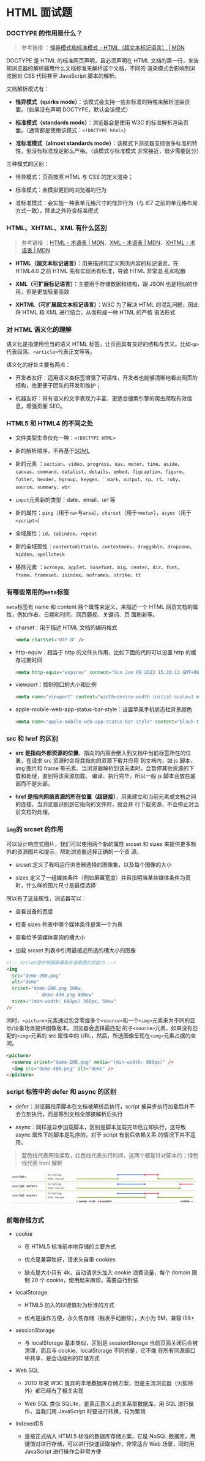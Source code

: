 # HTML 面试题

### DOCTYPE 的作用是什么？

> 参考链接
> ：[怪异模式和标准模式 - HTML（超文本标记语言） | MDN](https://developer.mozilla.org/zh-CN/docs/Web/HTML/Quirks_Mode_and_Standards_Mode)

DOCTYPE 是 HTML 的标准网页声明，且必须声明在 HTML 文档的第一行，来告知浏览器的解析器用什么文档标准来解析这个文档，不同的
渲染模式会影响到浏览器对 CSS 代码甚至 JavaScript 脚本的解析。

文档解析模式有：

- **怪异模式（quirks mode）**：该模式会支持一些非标准的特性来解析渲染页面。（如果没有声明 DOCTYPE，默认会该模式）

- **标准模式（standards mode）**：浏览器会是使用 W3C 的标准解析渲染页面。（通常都是使用该模式：`<!DOCTYPE html>`）

- **准标准模式（almost standards mode）**：该模式下浏览器支持很多标准的特性，但没有标准规定那么严格。（该模式与标准模式
  非常接近，很少需要区分）

三种模式的区别：

- 怪异模式：页面按照 HTML 与 CSS 的定义渲染；

- 标准模式：会模拟更旧的浏览器的行为

- 准标准模式：会实施一种表单元格尺寸的怪异行为（与 IE7 之前的单元格布局方式一致），除此之外符合标准模式

### HTML、XHTML、XML 有什么区别

> 参考链接
> ：[HTML - 术语表 | MDN](https://developer.mozilla.org/zh-CN/docs/Glossary/HTML)、[XML - 术语表 | MDN](https://developer.mozilla.org/zh-CN/docs/Glossary/XML)、[XHTML - 术语表 | MDN](https://developer.mozilla.org/zh-CN/docs/Glossary/XHTML)

- **HTML（超文本标记语言）**：用来描述和定义网页内容的标记语言。在 HTML4.0 之前 HTML 先有实现再有标准，导致 HTML 非常混
  乱和松散

- **XML（可扩展标记语言）**：主要用于存储数据和结构，跟 JSON 也是相似的作用，但是更加轻量高效

- **XHTML（可扩展超文本标记语言）**：W3C 为了解决 HTML 的混乱问题，因此将 HTML 和 XML 进行结合，从而形成一种 HTML 的严格
  语法形式

### 对 HTML 语义化的理解

语义化是指使用恰当的语义 HTML 标签，让页面具有良好的结构与含义。比如`<p>`代表段落、`<article>`代表正文等等。

语义化的好处主要有两点：

- 开发者友好：适用语义类标签增强了可读性，开发者也能够清晰地看出网页的结构，也更便于团队的开发和维护；

- 机器友好：带有语义的文字表现力丰富，更适合搜索引擎的爬虫爬取有效信息，增强页面 SEO。

### HTML5 和 HTML4 的不同之处

- 文件类型生命仅有一种：`<!DOCTYPE HTML>`

- 新的解析顺序，不再基于[SGML](https://developer.mozilla.org/zh-TW/docs/Glossary/SGML)

- 新的元素
  ：`section`、`video`、`progress`、`nav`、`meter`、`time`、`aside`、`canvas`、`command`、`datalist`、`details`、`embed`、`figcaption`、`figure`、`fotter`、`header`、`hgroup`、` keygen、``mark `、`output`、`rp`、`rt`、`ruby`、`source`、`summary`、`wbr`

- `input`元素新的类型：date、email、url 等

- 新的属性：`ping`（用于`<a>`与`area`），`charset`（用于`<meta>`），`async`（用于`<script>`）

- 全域属性：`id`、`tabindex`、`repeat`

- 新的全域属性：`contentedittable`、`contextmenu`、`draggable`、`dropzone`、`hidden`、`spellcheck`

- 移除元素
  ：`acronym`、`applet`、`basefont`、`big`、`center`、`dir`、`font`、`frame`、`frameset`、`isindex`、`noframes`、`strike`、`tt`

### 有哪些常用的`meta`标签

`meta`标签有 name 和 content 两个属性来定义，来描述一个 HTML 网页文档的属性，例如作者、日期和时间、网页藐视、关键词、页
面刷新等。

- charset：用于描述 HTML 文档的编码格式
  
  ```html
  <meta chartset="UTF-8" />
  ```

- http-equiv：相当于 http 的文件头作用，比如下面的代码可以设置 http 的缓存过期时间
  
  ```html
  <meta http-equiv="expires" content="Sun Jan 09 2022 15:26:11 GMT+0800" />
  ```

- viewport：控制视口的大小和比例
  
  ```html
  <meta name="viewport" content="width=device-width initial-scale=1 maximun-scale=1" />
  ```

- apple-mobile-web-app-status-bar-style：设置苹果手机状态栏背景颜色
  
  ```html
  <meta name="apple-mobile-web-app-status-bar-style" content="black-translucent" />
  ```

### src 和 href 的区别

- **src 是指向外部资源的位置**，指向的内容会嵌入到文档中当前标签所在的位置，在请求 src 资源时会将其指向的资源下载并应用
  到文档内，如 js 脚本、img 图片和 frame 等元素。当浏览器解析到该元素时，会暂停其他资源的下载和处理，直到将该资源加载、
  编译、执行完毕，所以一般 js 脚本会放在底部而不是头部。

- **href 是指向网络资源的所在位置（超链接）**，用来建立和当前元素或文档之间的连接，当浏览器识别到它指向的文件时，就会并
  行下载资源，不会停止对当前文档的处理。

### `img`的 srcset 的作用

可以设计响应式图片，我们可以使用两个新的属性 srcset 和 sizes 来提供更多额外的资源图片和提示，帮助浏览器选择正确的一个资
源。

- srcset 定义了我吗运行浏览器选择的图像集，以及每个图像的大小

- sizes 定义了一组媒体条件（例如屏幕宽度）并且指明当某些媒体条件为真时，什么样的图片尺寸是最佳选择

所以有了这些属性，浏览器可以：

- 查看设备的宽度

- 检查 sizes 列表中哪个媒体条件是第一个为真

- 查看给予该媒体查询的槽大小

- 加载 srcset 列表中引用最接近所选的槽大小的图像

```html
<!-- srcset提供根据屏幕条件选取图片的能力 -->
<img
  src="demo-200.png"
  alt="demo"
  srcset="demo-200.png 200w,
             demo-400.png 400vw"
  sizes="(min-width: 600px) 200px, 50vw"
/>
```

同时，`<picture>`元素通过包含零或多个`<source>`和一个`<img>`元素来为不同的显示/设备场景提供图像版本。浏览器会选择最匹配
的子`<source>`元素，如果没有匹配的`<img>`元素的 src 属性中的 URL，然后，所选图像呈现在`<img>`元素占据的空间。

```html
<picture>
  <source srcset="demo-200.png" media="(min-width: 800px)" />
  <img src="demo-400.png" alt="demo" />
</picture>
```

### script 标签中的 defer 和 async 的区别

- defer：浏览器指示脚本在文档被解析后执行，script 被异步执行加载后并不会立刻执行，而是等到文档全部被解析后执行

- async：同样是异步加载脚本，区别是脚本加载完毕后立即执行，这导致 async 属性下的脚本是乱序的，对于 script 有前后依赖关系
  的情况下并不适用。

> 蓝色线代表网络读取，红色线代表执行时间，这两个都是针对脚本的；绿色线代表 html 解析

![html-script-defer-async](../assets/images/html-script-defer-async.png)

### 前端存储方式

- cookie
  
  - 在 HTML5 标准前本地存储的主要方式
  
  - 优点是兼容性好，请求头自带 cookies
  
  - 缺点是大小只有 4k，自动请求头加入 cookie 浪费流量，每个 domain 限制 20 个 cookie，使用起来麻烦，需要自行封装

- localStorage
  
  - HTML5 加入的以键值对为标准的方式
  
  - 优点是操作方便，永久性存储（触发手动删除），大小为 5M，兼容 IE8+

- sessionStorage
  
  - 与 localStorage 基本类似，区别是 sessionStorage 当前页面关闭后会被清理，而且与 cookie、localStorage 不同的是，它不能
    在所有同源窗口中共享，是会话级别的存储方式

- Web SQL
  
  - 2010 年被 W3C 废弃的本地数据库存储方案，但是主流浏览器（火狐除外）都已经有了相关实现
  
  - Web SQL 类似 SQLite，是真正意义上的关系型数据库，用 SQL 进行操作，当我们用 JavaScript 时要进行转换，较为繁琐

- IndexedDB
  
  - 是被正式纳入 HTML5 标准的数据库存储方案，它是 NoSQL 数据库，用键值对进行存储，可以进行快速读取操作，非常适合 Web 场景，同时用 JavaScript 进行操作会非常方便

